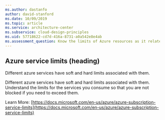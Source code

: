 ```yaml
---
ms.author: dastanfo
author: david-stanford
ms.date: 10/09/2019
ms.topic: article
ms.service: architecture-center
ms.subservice: cloud-design-principles
ms.uid: 57718622-cd7d-416a-8731-a0a542e8e4ab
ms.assessment_question: Know the limits of Azure resources as it relates to your workload
---
```

## Azure service limits (heading)

<div class="alert is-warning"><p>Different azure services have soft and hard limits associated with them.</p></div>

Different azure services have soft and hard limits associated with them. Understand the limits for the services you consume so that you are not blocked if you need to exceed them. 

Learn More: [https://docs.microsoft.com/en-us/azure/azure-subscription-service-limits](https://docs.microsoft.com/en-us/azure/azure-subscription-service-limits)